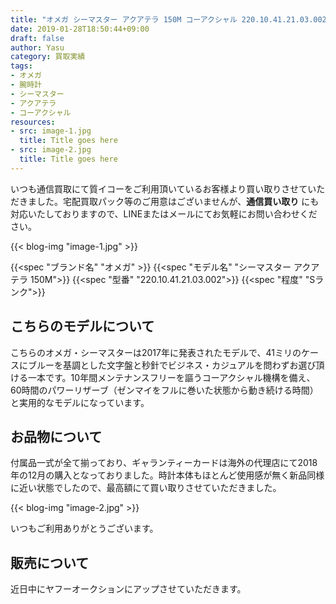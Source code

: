 ```yaml
---
title: "オメガ シーマスター アクアテラ 150M コーアクシャル 220.10.41.21.03.002 の買取実績"
date: 2019-01-28T18:50:44+09:00
draft: false
author: Yasu
category: 買取実績
tags:
- オメガ
- 腕時計
- シーマスター
- アクアテラ
- コーアクシャル
resources:
- src: image-1.jpg
  title: Title goes here
- src: image-2.jpg
  title: Title goes here
---
```

いつも通信買取にて質イコーをご利用頂いているお客様より買い取りさせていただきました。宅配買取パック等のご用意はございませんが、**通信買い取り** にも対応いたしておりますので、LINEまたはメールにてお気軽にお問い合わせください。

{{< blog-img "image-1.jpg" >}}

{{<spec "ブランド名" "オメガ" >}}
{{<spec "モデル名" "シーマスター アクアテラ 150M">}}
{{<spec "型番" "220.10.41.21.03.002">}}
{{<spec "程度" "Sランク">}}

## こちらのモデルについて

こちらのオメガ・シーマスターは2017年に発表されたモデルで、41ミリのケースにブルーを基調とした文字盤と秒針でビジネス・カジュアルを問わずお選び頂ける一本です。10年間メンテナンスフリーを謳うコーアクシャル機構を備え、60時間のパワーリザーブ（ゼンマイをフルに巻いた状態から動き続ける時間）と実用的なモデルになっています。

## お品物について

付属品一式が全て揃っており、ギャランティーカードは海外の代理店にて2018年の12月の購入となっておりました。時計本体もほとんど使用感が無く新品同様に近い状態でしたので、最高額にて買い取りさせていただきました。

{{< blog-img "image-2.jpg" >}}

いつもご利用ありがとうございます。

## 販売について

近日中にヤフーオークションにアップさせていただきます。
